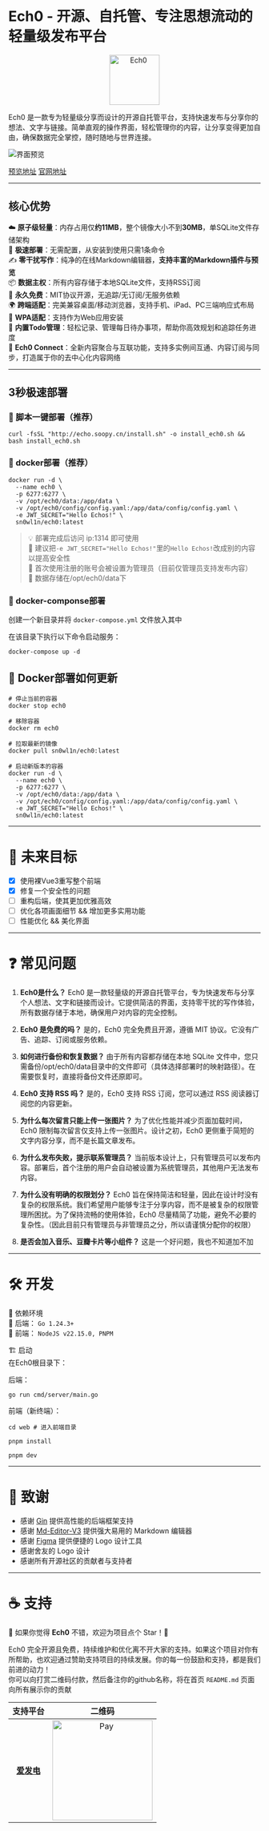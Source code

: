 # Ech0 - 开源、自托管、专注思想流动的轻量级发布平台

<p align="center">
  <img alt="Ech0" src="./docs/imgs/logo.svg" width="100">
</p>

Ech0 是一款专为轻量级分享而设计的开源自托管平台，支持快速发布与分享你的想法、文字与链接。简单直观的操作界面，轻松管理你的内容，让分享变得更加自由，确保数据完全掌控，随时随地与世界连接。

![界面预览](./docs/imgs/screenshot.png)

[预览地址](https://soopy.cn/)
[官网地址](https://echo.soopy.cn/)

---

## 核心优势

☁️ **原子级轻量**：内存占用仅**约11MB**，整个镜像大小不到**30MB**，单SQLite文件存储架构  
🚀 **极速部署**：无需配置，从安装到使用只需1条命令  
✍️ **零干扰写作**：纯净的在线Markdown编辑器，**支持丰富的Markdown插件与预览**  
📦 **数据主权**：所有内容存储于本地SQLite文件，支持RSS订阅  
🎉 **永久免费**：MIT协议开源，无追踪/无订阅/无服务依赖  
🌍 **跨端适配**：完美兼容桌面/移动浏览器，支持手机、iPad、PC三端响应式布局  
👾 **WPA适配**：支持作为Web应用安装  
📝 **内置Todo管理**：轻松记录、管理每日待办事项，帮助你高效规划和追踪任务进度  
🔗 **Ech0 Connect**：全新内容聚合与互联功能，支持多实例间互通、内容订阅与同步，打造属于你的去中心化内容网络  

---

## 3秒极速部署

### 🧙 脚本一键部署（推荐）
```shell
curl -fsSL "http://echo.soopy.cn/install.sh" -o install_ech0.sh && bash install_ech0.sh
```

### 🐳 docker部署（推荐）

```shell
docker run -d \
  --name ech0 \
  -p 6277:6277 \
  -v /opt/ech0/data:/app/data \
  -v /opt/ech0/config/config.yaml:/app/data/config/config.yaml \
  -e JWT_SECRET="Hello Echos!" \
  sn0wl1n/ech0:latest
```

> 💡 部署完成后访问 ip:1314 即可使用  
> 🚷 建议把`-e JWT_SECRET="Hello Echos!"`里的`Hello Echos!`改成别的内容以提高安全性  
> 📍 首次使用注册的账号会被设置为管理员（目前仅管理员支持发布内容）  
> 🎈 数据存储在/opt/ech0/data下  

### 🐋 docker-componse部署

创建一个新目录并将 `docker-compose.yml` 文件放入其中

在该目录下执行以下命令启动服务：

```shell
docker-compose up -d
```

## 🔄 Docker部署如何更新 

```shell
# 停止当前的容器
docker stop ech0

# 移除容器
docker rm ech0

# 拉取最新的镜像
docker pull sn0wl1n/ech0:latest

# 启动新版本的容器
docker run -d \
  --name ech0 \
  -p 6277:6277 \
  -v /opt/ech0/data:/app/data \
  -v /opt/ech0/config/config.yaml:/app/data/config/config.yaml \
  -e JWT_SECRET="Hello Echos!" \
  sn0wl1n/ech0:latest
```

---

# 🦖 未来目标

- [x] 使用裸Vue3重写整个前端
- [x] 修复一个安全性的问题
- [ ] 重构后端，使其更加优雅高效
- [ ] 优化各项画面细节 && 增加更多实用功能
- [ ] 性能优化 && 美化界面

---

# ❓ 常见问题

1. **Ech0是什么？**
Ech0 是一款轻量级的开源自托管平台，专为快速发布与分享个人想法、文字和链接而设计。它提供简洁的界面，支持零干扰的写作体验，所有数据存储于本地，确保用户对内容的完全控制。

2. **Ech0 是免费的吗？**
是的，Ech0 完全免费且开源，遵循 MIT 协议。它没有广告、追踪、订阅或服务依赖。

3. **如何进行备份和恢复数据？**
由于所有内容都存储在本地 SQLite 文件中，您只需备份/opt/ech0/data目录中的文件即可（具体选择部署时的映射路径）。在需要恢复时，直接将备份文件还原即可。

4. **Ech0 支持 RSS 吗？**
是的，Ech0 支持 RSS 订阅，您可以通过 RSS 阅读器订阅您的内容更新。

5. **为什么每次留言只能上传一张图片？**
为了优化性能并减少页面加载时间，Ech0 限制每次留言仅支持上传一张图片。设计之初，Ech0 更侧重于简短的文字内容分享，而不是长篇文章发布。

6. **为什么发布失败，提示联系管理员？**
当前版本设计上，只有管理员可以发布内容。部署后，首个注册的用户会自动被设置为系统管理员，其他用户无法发布内容。

7. **为什么没有明确的权限划分？**
Ech0 旨在保持简洁和轻量，因此在设计时没有复杂的权限系统。我们希望用户能够专注于分享内容，而不是被复杂的权限管理所困扰。为了保持流畅的使用体验，Ech0 尽量精简了功能，避免不必要的复杂性。（因此目前只有管理员与非管理员之分，所以请谨慎分配你的权限）

8. **是否会加入音乐、豆瓣卡片等小组件？**
这是一个好问题，我也不知道加不加

---

# 🛠️ 开发

🔧 依赖环境  
📌 后端： `Go 1.24.3+`  
📌 前端： `NodeJS v22.15.0, PNPM`  

🏗️ 启动  
在Ech0根目录下：

后端：
```shell
go run cmd/server/main.go
```

前端（新终端）：
```shell
cd web # 进入前端目录

pnpm install

pnpm dev
```

---

# 🥰 致谢

- 感谢 [Gin](https://github.com/gin-gonic/gin) 提供高性能的后端框架支持  
- 感谢 [Md-Editor-V3](https://github.com/imzbf/md-editor-v3) 提供强大易用的 Markdown 编辑器  
- 感谢 [Figma](https://www.figma.com/) 提供便捷的 Logo 设计工具  
- 感谢舍友的 Logo 设计  
- 感谢所有开源社区的贡献者与支持者  

---

# ☕ 支持


🌟 如果你觉得 **Ech0** 不错，欢迎为项目点个 Star！🚀  

Ech0 完全开源且免费，持续维护和优化离不开大家的支持。如果这个项目对你有所帮助，也欢迎通过赞助支持项目的持续发展。你的每一份鼓励和支持，都是我们前进的动力！  
你可以向打赏二维码付款，然后备注你的github名称，将在首页 `README.md` 页面向所有展示你的贡献  

| 支持平台 | 二维码 |
| :------: | :-------------: |
| [**爱发电**](https://afdian.com/a/l1nsn0w) | <img src="./docs/imgs/pay.jpeg" alt="Pay" width="200"> |

